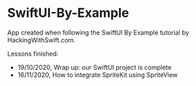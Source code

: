 # SwiftUI-By-Example
App created when following the SwiftUI By Example tutorial by HackingWithSwift.com.

Lessons finished:

* 19/10/2020, Wrap up: our SwiftUI project is complete
* 16/11/2020, How to integrate SpriteKit using SpriteView

